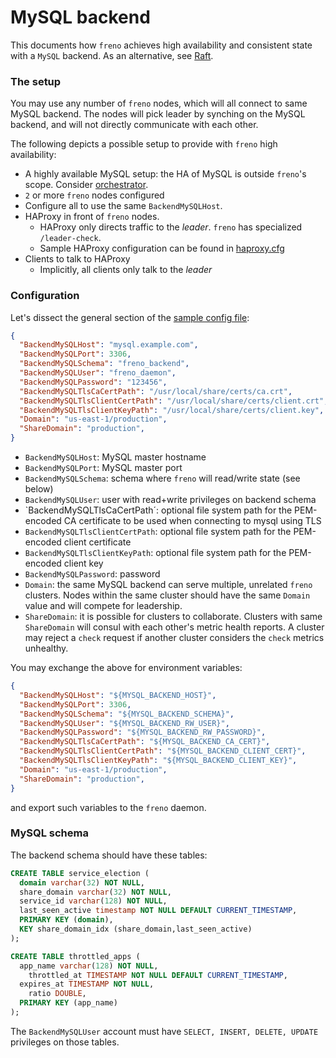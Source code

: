 # MySQL backend


This documents how `freno` achieves high availability and consistent state with a `MySQL` backend. As an alternative, see [Raft](raft.md).


### The setup

You may use any number of `freno` nodes, which will all connect to same MySQL backend. The nodes will pick leader by synching on the MySQL backend, and will not directly communicate with each other.

The following depicts a possible setup to provide with `freno` high availability:

- A highly available MySQL setup: the HA of MySQL is outside `freno`'s scope. Consider [orchestrator](https://github.com/github/orchestrator).
- `2` or more `freno` nodes configured
- Configure all to use the same `BackendMySQLHost`.
- HAProxy in front of `freno` nodes.
  - HAProxy only directs traffic to the _leader_. `freno` has specialized `/leader-check`.
  - Sample HAProxy configuration can be found in [haproxy.cfg](../resources/haproxy.cfg)
- Clients to talk to HAProxy
  - Implicitly, all clients only talk to the _leader_

### Configuration

Let's dissect the general section of the [sample config file](../resources/freno.conf.sample.json):


```json
{
  "BackendMySQLHost": "mysql.example.com",
  "BackendMySQLPort": 3306,
  "BackendMySQLSchema": "freno_backend",
  "BackendMySQLUser": "freno_daemon",
  "BackendMySQLPassword": "123456",
  "BackendMySQLTlsCaCertPath": "/usr/local/share/certs/ca.crt",
  "BackendMySQLTlsClientCertPath": "/usr/local/share/certs/client.crt",
  "BackendMySQLTlsClientKeyPath": "/usr/local/share/certs/client.key",
  "Domain": "us-east-1/production",
  "ShareDomain": "production",
}
```

- `BackendMySQLHost`: MySQL master hostname
- `BackendMySQLPort`: MySQL master port
- `BackendMySQLSchema`: schema where `freno` will read/write state (see below)
- `BackendMySQLUser`: user with read+write privileges on backend schema
- `BackendMySQLTlsCaCertPath´: optional file system path for the PEM-encoded CA certificate to be used when connecting to mysql using TLS
- `BackendMySQLTlsClientCertPath`: optional file system path for the PEM-encoded client certificate
- `BackendMySQLTlsClientKeyPath`:  optional file system path for the PEM-encoded client key
- `BackendMySQLPassword`: password
- `Domain`: the same MySQL backend can serve multiple, unrelated `freno` clusters. Nodes within the same cluster should have the same `Domain` value and will compete for leadership.
- `ShareDomain`: it is possible for clusters to collaborate. Clusters with same `ShareDomain` will consul with each other's metric health reports. A cluster may reject a `check` request if another cluster considers the `check` metrics unhealthy.

You may exchange the above for environment variables:
```json
{
  "BackendMySQLHost": "${MYSQL_BACKEND_HOST}",
  "BackendMySQLPort": 3306,
  "BackendMySQLSchema": "${MYSQL_BACKEND_SCHEMA}",
  "BackendMySQLUser": "${MYSQL_BACKEND_RW_USER}",
  "BackendMySQLPassword": "${MYSQL_BACKEND_RW_PASSWORD}",
  "BackendMySQLTlsCaCertPath": "${MYSQL_BACKEND_CA_CERT}",
  "BackendMySQLTlsClientCertPath": "${MYSQL_BACKEND_CLIENT_CERT}",
  "BackendMySQLTlsClientKeyPath": "${MYSQL_BACKEND_CLIENT_KEY}",
  "Domain": "us-east-1/production",
  "ShareDomain": "production",
}
```

and export such variables to the `freno` daemon.


### MySQL schema

The backend schema should have these tables:

```sql
CREATE TABLE service_election (
  domain varchar(32) NOT NULL,
  share_domain varchar(32) NOT NULL,
  service_id varchar(128) NOT NULL,
  last_seen_active timestamp NOT NULL DEFAULT CURRENT_TIMESTAMP,
  PRIMARY KEY (domain),
  KEY share_domain_idx (share_domain,last_seen_active)
);

CREATE TABLE throttled_apps (
  app_name varchar(128) NOT NULL,
	throttled_at TIMESTAMP NOT NULL DEFAULT CURRENT_TIMESTAMP,
  expires_at TIMESTAMP NOT NULL,
	ratio DOUBLE,
  PRIMARY KEY (app_name)
);
```

The `BackendMySQLUser` account must have `SELECT, INSERT, DELETE, UPDATE` privileges on those tables.
